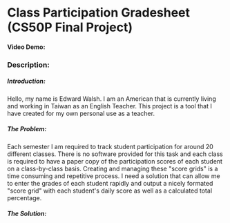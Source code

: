 # Class Participation Gradesheet (CS50P Final Project)

#### Video Demo: <URL HERE: TODO>
### Description:

##### Introduction:

Hello, my name is Edward Walsh. I am an American that is currently living and working in Taiwan as an English Teacher. This project is a tool that I have created for my own personal use as a teacher. 

##### The Problem:

Each semester I am required to track student participation for around 20 different classes. There is no software provided for this task and each class is required to have a paper copy of the participation scores of each student on a class-by-class basis. Creating and managing these "score grids" is a time consuming and repetitive process. I need a solution that can allow me to enter the grades of each student rapidly and output a nicely formated  "score grid" with each student's daily score as well as a calculated total percentage.

##### The Solution: 

